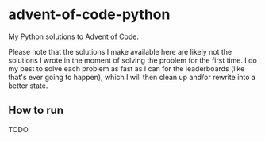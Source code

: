 # advent-of-code-python

My Python solutions to [Advent of Code](https://adventofcode.com/). 

Please note that the solutions I make available here are likely not the solutions I wrote in the
moment of solving the problem for the first time. I do my best to solve each problem as fast as I
can for the leaderboards (like that's ever going to happen), which I will then clean up and/or
rewrite into a better state.

## How to run

TODO

